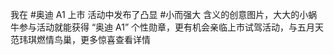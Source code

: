 我在 #奥迪 A1 上市 活动中发布了凸显 #小而强大 含义的创意图片，大大的小蜗牛参与活动就能获得 “奥迪 A1” 个性勋章，更有机会亲临上市试驾活动，与五月天范玮琪燃情鸟巢，更多惊喜查看详情  ​​​​